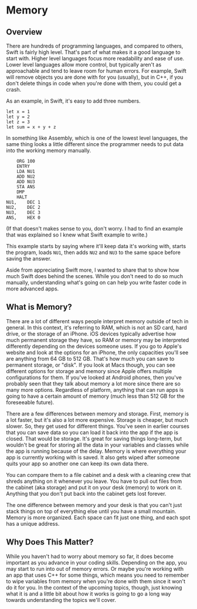 # Memory

## Overview
There are hundreds of programming languages, and compared to others, Swift is fairly high level. That's part of what makes it a good language to start with. Higher level languages focus more readability and ease of use. Lower level languages allow more control, but typically aren't as approachable and tend to leave room for human errors. For example, Swift will remove objects you are done with for you (usually), but in C++, if you don't delete things in code when you're done with them, you could get a crash. 

As an example, in Swift, it's easy to add three numbers.

	let x = 1
	let y = 2
	let z = 3
	let sum = x + y + z
	
In something like Assembly, which is one of the lowest level languages, the same thing looks a little different since the programmer needs to put data into the working memory manually.

		ORG 100
		ENTRY
		LDA NU1
		ADD NU2
		ADD NU3
		STA ANS
		DMP
		HALT
	NU1,	DEC 1
	NU2,	DEC 2
	NU3,	DEC 3
	ANS,	HEX 0
	
(If that doesn't makes sense to you, don't worry. I had to find an example that was explained so I knew what Swift example to write.)

This example starts by saying where it'll keep data it's working with, starts the program, loads `NU1`, then adds `NU2` and `NU3` to the same space before saving the answer.

Aside from appreciating Swift more, I wanted to share that to show how much Swift does behind the scenes. While you don't need to do so much manually, understanding what's going on can help you write faster code in more advanced apps.

## What is Memory?

There are a lot of different ways people interpret memory outside of tech in general. In this context, it's referring to RAM, which is not an SD card, hard drive, or the storage of an iPhone. iOS devices typically advertise how much permanent storage they have, so RAM or memory may be interpreted differently depending on the devices someone uses. If you go to Apple's website and look at the options for an iPhone, the only capacities you'll see are anything from 64 GB to 512 GB. That's how much you can save to permanent storage, or "disk". If you look at Macs though, you can see different options for storage and memory since Apple offers multiple configurations for them. If you've looked at Android phones, then you've probably seen that they talk about memory a lot more since there are so many more options. Regardless of platform, anything that can run apps is going to have a certain amount of memory (much less than 512 GB for the foreseeable future).

There are a few differences between memory and storage. First, memory is a lot faster, but it's also a lot more expensive. Storage is cheaper, but much slower. So, they get used for different things. You've seen in earlier courses that you can save data so you can load it back into the app if the app is closed. That would be storage. It's great for saving things long-term, but wouldn't be great for storing all the data in your variables and classes while the app is running because of the delay. Memory is where everything your app is currently working with is saved. It also gets wiped after someone quits your app so another one can keep its own data there.

You can compare them to a file cabinet and a desk with a cleaning crew that shreds anything on it whenever you leave. You have to pull out files from the cabinet (aka storage) and put it on your desk (memory) to work on it. Anything that you don't put back into the cabinet gets lost forever.

The one difference between memory and your desk is that you can't just stack things on top of everything else until you have a small mountain. Memory is more organized. Each space can fit just one thing, and each spot has a unique address.

## Why Does This Matter?

While you haven't had to worry about memory so far, it does become important as you advance in your coding skills. Depending on the app, you may start to run into out of memory errors. Or maybe you're working with an app that uses C++ for some things, which means you need to remember to wipe variables from memory when you're done with them since it won't do it for you. In the context of the upcoming topics, though, just knowing what it is and a little bit about how it works is going to go a long way towards understanding the topics we'll cover.
